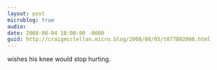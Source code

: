 ```yaml
---
layout: post
microblog: true
audio: 
date: 2008-08-04 18:00:00 -0600
guid: http://craigmcclellan.micro.blog/2008/08/05/t877802000.html
---
```

wishes his knee would stop hurting.

